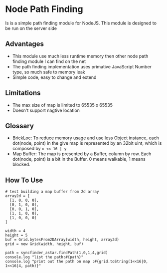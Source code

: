 # Node Path Finding

Is is a simple path finding module for NodeJS.
This module is designed to be run on the server side

## Advantages
- This module use much less runtime memory then other node path finding module I can find on the net
- The path finding implementation uses primative JavaScript Number type, so much safe to memory leak
- Simple code, easy to change and extend

## Limitations
- The max size of map is limited to 65535 x 65535
- Doesn't support nagtive location

## Glossary
- BrickLoc: To reduce memory usage and use less Object instance, each dot(node, point) in the give map is represented by an 32bit uint, which is composed by ` x << 16 | y `
- Map Buffer: The map is presented by a Buffer, column by row. Each dot(node, point) is a bit in the Buffer. 0 means walkable, 1 means blocked.

## How To Use

```
# test building a map buffer from 2d array
array2d = [
  [1, 0, 0, 0],
  [0, 1, 0, 0],
  [0, 0, 1, 0],
  [1, 1, 0, 0],
  [1, 0, 0, 0]
]

width = 4
height = 5
buf = Grid.bytesFrom2DArray(width, height, array2d)
grid = new Grid(width, height, buf)

path = syncfinder_astar.findPath(1,0,1,4,grid)
console.log "list the path:#{path}"
console.log "print out the path on map :#{grid.toString(1<<16|0, 1<<16|4, path)}"
```





